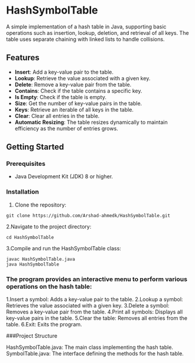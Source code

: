 # HashSymbolTable

A simple implementation of a hash table in Java, supporting basic operations such as insertion, lookup, deletion, and retrieval of all keys. The table uses separate chaining with linked lists to handle collisions.

## Features

- **Insert**: Add a key-value pair to the table.
- **Lookup**: Retrieve the value associated with a given key.
- **Delete**: Remove a key-value pair from the table.
- **Contains**: Check if the table contains a specific key.
- **Is Empty**: Check if the table is empty.
- **Size**: Get the number of key-value pairs in the table.
- **Keys**: Retrieve an iterable of all keys in the table.
- **Clear**: Clear all entries in the table.
- **Automatic Resizing**: The table resizes dynamically to maintain efficiency as the number of entries grows.

## Getting Started

### Prerequisites

- Java Development Kit (JDK) 8 or higher.

### Installation

1. Clone the repository:
```
git clone https://github.com/Arshad-ahmedk/HashSymbolTable.git
```
2.Navigate to the project directory:
```
cd HashSymbolTable
```
3.Compile and run the HashSymbolTable class:
```
javac HashSymbolTable.java
java HashSymbolTable
```
### The program provides an interactive menu to perform various operations on the hash table:

1.Insert a symbol: Adds a key-value pair to the table.
2.Lookup a symbol: Retrieves the value associated with a given key.
3.Delete a symbol: Removes a key-value pair from the table.
4.Print all symbols: Displays all key-value pairs in the table.
5.Clear the table: Removes all entries from the table.
6.Exit: Exits the program.

###Project Structure

HashSymbolTable.java: The main class implementing the hash table.
SymbolTable.java: The interface defining the methods for the hash table.
